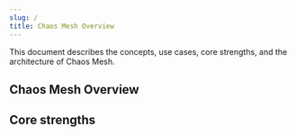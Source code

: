 ```yaml
---
slug: /
title: Chaos Mesh Overview
---
```


This document describes the concepts, use cases, core strengths, and the architecture of Chaos Mesh.

## Chaos Mesh Overview

<!-- Chaos Mesh is an open source cloud-native Chaos Engineering platform. It offers various types of fault simulation and has an enormous capability to orchestrate fault scenarios. Using Chaos Mesh, you can conveniently simulate various abnormalities that might occur in reality during the development, testing, and production environments and find potential problems in the system. To lower the threshold for a Chaos Engineering project, Chaos Mesh provides you with a visualization operation. You can easily design your Chaos scenarios on the Web UI and monitor the status of Chaos experiments. -->

## Core strengths
